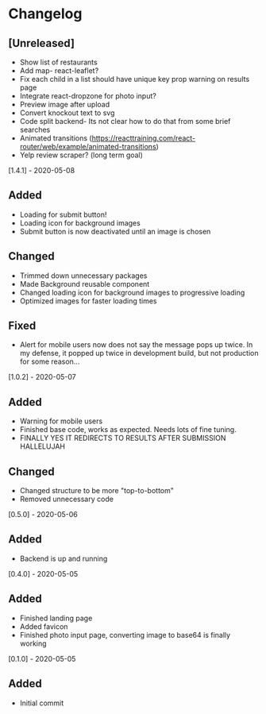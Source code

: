 # Changelog

## [Unreleased]

- Show list of restaurants
- Add map- react-leaflet?
- Fix each child in a list should have unique key prop warning on results page
- Integrate react-dropzone for photo input?
- Preview image after upload
- Convert knockout text to svg
- Code split backend- Its not clear how to do that from some brief searches
- Animated transitions (https://reacttraining.com/react-router/web/example/animated-transitions)
- Yelp review scraper? (long term goal)

[1.4.1] - 2020-05-08

## Added

- Loading for submit button!
- Loading icon for background images
- Submit button is now deactivated until an image is chosen

## Changed

- Trimmed down unnecessary packages
- Made Background reusable component
- Changed loading icon for background images to progressive loading
- Optimized images for faster loading times

## Fixed

- Alert for mobile users now does not say the message pops up twice. In my defense, it popped up twice in development build, but not production for some reason...

[1.0.2] - 2020-05-07

## Added

- Warning for mobile users
- Finished base code, works as expected. Needs lots of fine tuning.
- FINALLY YES IT REDIRECTS TO RESULTS AFTER SUBMISSION HALLELUJAH

## Changed

- Changed structure to be more "top-to-bottom"
- Removed unnecessary code

[0.5.0] - 2020-05-06

## Added

- Backend is up and running

[0.4.0] - 2020-05-05

## Added

- Finished landing page
- Added favicon
- Finished photo input page, converting image to base64 is finally working

[0.1.0] - 2020-05-05

## Added

- Initial commit
